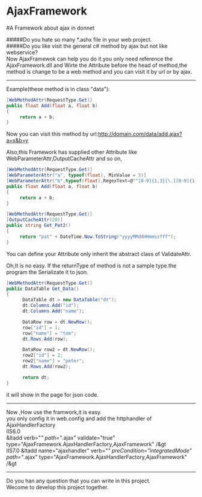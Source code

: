 AjaxFramework
=============

#A Framework about ajax in donnet

#####Do you hate so many *.ashx file in your web project.<br />
#####Do you like visit the general c# method by ajax but not like webservice?<br />
Now AjaxFramewok can help you do it.you only need reference the AjaxFramework.dll and Wirte the Attribute before the 
head of method,the method is change to be a web method and you can visit it by url or by ajax.
*****
Example(these method is in class "data"):
```cs
[WebMethodAttr(RequestType.Get)]
public float Add(float a, float b)
{
     return a + b;
}
```
Now you can visit this method by url:http://domain.com/data/add.ajax?a=x&b=y

Also,this Framework has supplied other Attribute like WebParameterAttr,OutputCacheAttr and so on,
```cs
[WebMethodAttr(RequestType.Get)]
[WebParameterAttr("a", typeof(float), MinValue = 5)]
[WebParameterAttr("b",typeof(float),RegexText=@"^[0-9]{1,3}[\.][0-9]{1,3}$",ErrorMsg="b must be a decmail")]
public float Add(float a, float b)
{
     return a + b;
}

[WebMethodAttr(RequestType.Get)]
[OutputCacheAttr(20)]
public string Get_Pat2()
{
     return "pat" + DateTime.Now.ToString("yyyyMMddHHmmssfff");
}
```
You can define your Attribute only inherit the abstract class of ValidateAttr.

Oh,It is no easy.
If the returnType of method is not a sample type.the program the Serializate it to json.
```cs 
[WebMethodAttr(RequestType.Get)]
public DataTable Get_Data()
{
      DataTable dt = new DataTable("dt");
      dt.Columns.Add("id");
      dt.Columns.Add("name");

      DataRow row = dt.NewRow();
      row["id"] = 1;
      row["name"] = "tom";
      dt.Rows.Add(row);

      DataRow row2 = dt.NewRow();
      row2["id"] = 2;
      row2["name"] = "peter";
      dt.Rows.Add(row2);

      return dt;
}
```
it will show in the page for json code.
*****
Now ,How use the framwork,it is easy.<br />
you only config it in web.config and add the httphandler of AjaxHandlerFactory<br />
IIS6.0<br />
&ltadd verb="*" path="*.ajax" validate="true" type="AjaxFramework.AjaxHandlerFactory,AjaxFramework" /&gt<br />
IIS7.0
&ltadd name="ajaxhandler" verb="*" preCondition="integratedMode" path="*.ajax"  type="AjaxFramework.AjaxHandlerFactory,AjaxFramework" /&gt
*****
Do you han any question that you can write in this project.<br />
Wecome to develop this project together.

